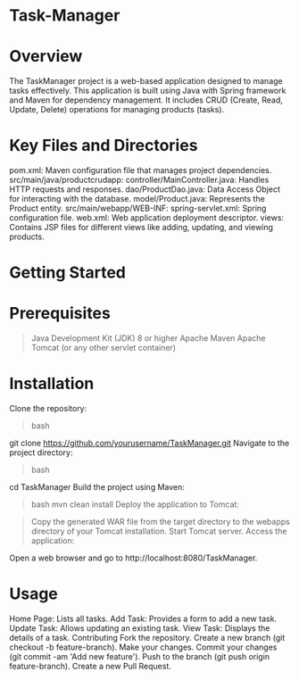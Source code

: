 # Task-Manager
 
 # Overview

The TaskManager project is a web-based application designed to manage tasks effectively. This application is built using Java with Spring framework and Maven for dependency management. It includes CRUD (Create, Read, Update, Delete) operations for managing products (tasks).

 
 # Key Files and Directories
pom.xml: Maven configuration file that manages project dependencies.
src/main/java/productcrudapp:
controller/MainController.java: Handles HTTP requests and responses.
dao/ProductDao.java: Data Access Object for interacting with the database.
model/Product.java: Represents the Product entity.
src/main/webapp/WEB-INF:
spring-servlet.xml: Spring configuration file.
web.xml: Web application deployment descriptor.
views: Contains JSP files for different views like adding, updating, and viewing products.

# Getting Started
# Prerequisites
> Java Development Kit (JDK) 8 or higher
> Apache Maven
> Apache Tomcat (or any other servlet container)
 
# Installation
Clone the repository:

> bash
 
git clone https://github.com/yourusername/TaskManager.git
Navigate to the project directory:

> bash

cd TaskManager
Build the project using Maven:

> bash
mvn clean install
Deploy the application to Tomcat:

> Copy the generated WAR file from the target directory to the webapps directory of your Tomcat installation.
Start Tomcat server.
Access the application:

Open a web browser and go to http://localhost:8080/TaskManager.

# Usage
Home Page: Lists all tasks.
Add Task: Provides a form to add a new task.
Update Task: Allows updating an existing task.
View Task: Displays the details of a task.
Contributing
Fork the repository.
Create a new branch (git checkout -b feature-branch).
Make your changes.
Commit your changes (git commit -am 'Add new feature').
Push to the branch (git push origin feature-branch).
Create a new Pull Request.
